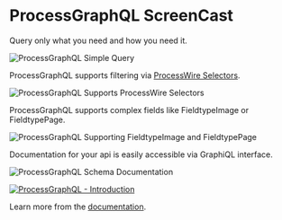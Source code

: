 # ProcessGraphQL ScreenCast

Query only what you need and how you need it.

![ProcessGraphQL Simple Query][img-query]

ProcessGraphQL supports filtering via [ProcessWire Selectors][pw-selectors].

![ProcessGraphQL Supports ProcessWire Selectors][img-filtering]

ProcessGraphQL supports complex fields like FieldtypeImage or FieldtypePage.

![ProcessGraphQL Supporting FieldtypeImage and FieldtypePage][img-fieldtypes]

Documentation for your api is easily accessible via GraphiQL interface.

![ProcessGraphQL Schema Documentation][img-documentation]

[![ProcessGraphQL - Introduction][img-youtube-thumb]](https://www.youtube.com/watch?v=4M2VS5XAvts)

Learn more from the [documentation](https://github.com/dadish/processgraphql#processgraphql).

[img-query]: https://raw.githubusercontent.com/dadish/ProcessGraphQL/main/imgs/ProcessGraphQL-Query.gif
[img-filtering]: https://raw.githubusercontent.com/dadish/ProcessGraphQL/main/imgs/ProcessGraphQL-Filtering.gif
[img-fieldtypes]: https://raw.githubusercontent.com/dadish/ProcessGraphQL/main/imgs/ProcessGraphQL-Fieldtypes.gif
[img-documentation]: https://raw.githubusercontent.com/dadish/ProcessGraphQL/main/imgs/ProcessGraphQL-Documentation.gif
[img-youtube-thumb]: https://raw.githubusercontent.com/dadish/ProcessGraphQL/main/imgs/thumb.png
[pw-selectors]: https://processwire.com/api/selectors/
